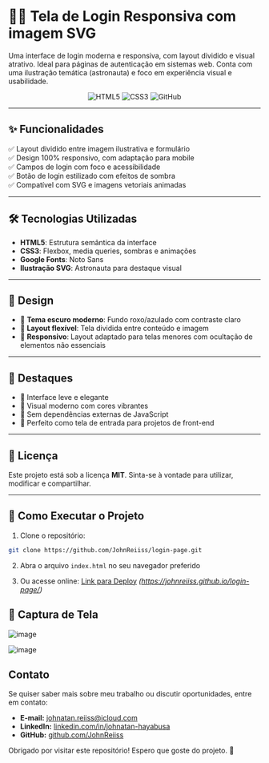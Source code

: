 # 🧑‍🚀 Tela de Login Responsiva com imagem SVG

Uma interface de login moderna e responsiva, com layout dividido e visual atrativo. Ideal para páginas de autenticação em sistemas web. Conta com uma ilustração temática (astronauta) e foco em experiência visual e usabilidade.

<div align="center">
  <img src="https://img.shields.io/badge/HTML5-E34F26?style=for-the-badge&logo=html5&logoColor=white" alt="HTML5">
  <img src="https://img.shields.io/badge/CSS3-1572B6?style=for-the-badge&logo=css3&logoColor=white" alt="CSS3">
  <img src="https://img.shields.io/badge/GitHub-100000?style=for-the-badge&logo=github&logoColor=white" alt="GitHub">
</div>

---

## ✨ Funcionalidades

✅ Layout dividido entre imagem ilustrativa e formulário  
✅ Design 100% responsivo, com adaptação para mobile  
✅ Campos de login com foco e acessibilidade  
✅ Botão de login estilizado com efeitos de sombra  
✅ Compatível com SVG e imagens vetoriais animadas  

---

## 🛠️ Tecnologias Utilizadas

- **HTML5**: Estrutura semântica da interface
- **CSS3**: Flexbox, media queries, sombras e animações
- **Google Fonts**: Noto Sans
- **Ilustração SVG**: Astronauta para destaque visual

---

## 🎨 Design

- 🌌 **Tema escuro moderno**: Fundo roxo/azulado com contraste claro
- 🧩 **Layout flexível**: Tela dividida entre conteúdo e imagem
- 📱 **Responsivo**: Layout adaptado para telas menores com ocultação de elementos não essenciais

---

## 🌟 Destaques

- 🔹 Interface leve e elegante
- 🔹 Visual moderno com cores vibrantes
- 🔹 Sem dependências externas de JavaScript
- 🔹 Perfeito como tela de entrada para projetos de front-end

---

## 📄 Licença

Este projeto está sob a licença **MIT**. Sinta-se à vontade para utilizar, modificar e compartilhar.

---

## 🚀 Como Executar o Projeto

1. Clone o repositório:
```bash
git clone https://github.com/JohnReiiss/login-page.git
```

2. Abra o arquivo `index.html` no seu navegador preferido

3. Ou acesse online: [Link para Deploy](#) *(https://johnreiiss.github.io/login-page/)*

## 📌 Captura de Tela
![image](https://github.com/user-attachments/assets/4f2fc607-b5ef-46e4-ba02-02e7bcae8cfa)

![image](https://github.com/user-attachments/assets/db4055af-0c3a-4898-8684-6e4fb8aa7f93)

## Contato
Se quiser saber mais sobre meu trabalho ou discutir oportunidades, entre em contato:

- **E-mail:** johnatan.reiiss@icloud.com
- **LinkedIn:** [linkedin.com/in/johnatan-hayabusa](https://www.linkedin.com/in/johnatan-hayabusa)
- **GitHub:** [github.com/JohnReiiss](https://github.com/JohnReiiss)

Obrigado por visitar este repositório! Espero que goste do projeto. 🚀
